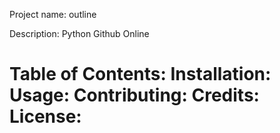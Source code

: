 Project name: outline
<body>
  Description: Python Github Online
 <h1>
   Table of Contents:
  Installation:
  Usage:
  Contributing:
  Credits:
  License:
<body>
